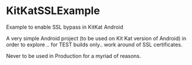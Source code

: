 # KitKatSSLExample
Example to enable SSL bypass in KitKat Android

A very simple Android project (to be used on Kit Kat version of Android) in order to explore .. for TEST builds only.. work around of SSL
certificates.

Never to be used in Production for a myriad of reasons.

